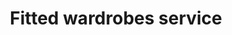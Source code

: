 ---
title: "Fitted wardrobes service"
alt: "Custom-designed wardrobes to maximise space and storage in any room"
description: "Custom-designed wardrobes to maximise space and storage in any room"
category: "carpenter"
subcategory: "fitted-wardrobes"
image: "/tradespeople/carpenter/fitted-wardrobes.png"
ogImage: "/tradespeople/carpenter/fitted-wardrobes.png"
colour: "blue"
pathtxt: "Fitted wardrobes"
published: true
---